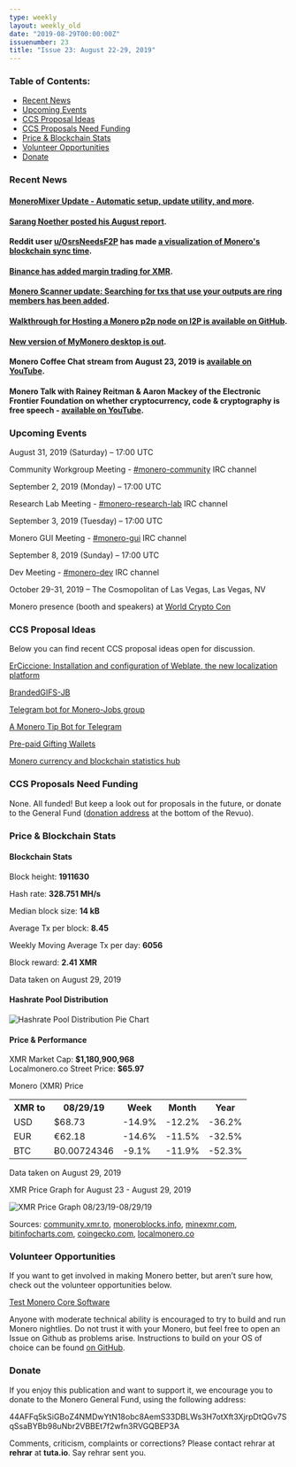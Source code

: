 ```yaml
---
type: weekly
layout: weekly_old
date: "2019-08-29T00:00:00Z"
issuenumber: 23
title: "Issue 23: August 22-29, 2019"
---
```


<h3>Table of Contents:</h3>
<ul class="contents">
    <li><a href="#news">Recent News</a></li>
    <li><a href="#events">Upcoming Events</a></li>
    <li><a href="#ideas">CCS Proposal Ideas</a></li>
    <li><a href="#proposals">CCS Proposals Need Funding</a></li>
    <li><a href="#stats">Price & Blockchain Stats</a></li>
    <li><a href="#volunteer">Volunteer Opportunities</a></li>
    <li><a href="#donate">Donate</a></li>
</ul>

<h3 id="news">Recent News</h3>

<div class="newsbyte">
    <h4><a href="https://www.reddit.com/r/Monero/comments/cu36aa/moneromixer_update_1_automatic_setup_is_now/" target="_blank">MoneroMixer Update - Automatic setup, update utility, and more</a>.
    </h4>
</div>

<div class="newsbyte">
    <h4><a href="https://www.reddit.com/r/Monero/comments/cx3gxp/august_monthly_report_from_sarang_noether/" target="_blank">Sarang Noether posted his August report</a>.
    </h4>
</div>

<div class="newsbyte">
    <h4>Reddit user <a href="https://www.reddit.com/user/OsrsNeedsF2P/" target="_blank">u/OsrsNeedsF2P</a> has made <a href="https://www.reddit.com/r/Monero/comments/cwx1tu/monero_blockchain_sync_time_visualized_by/" target="_blank">a visualization of Monero's blockchain sync time</a>.
    </h4>
</div>

<div class="newsbyte">
    <h4><a href="https://www.binance.com/en/support/articles/360033074671" target="_blank">Binance has added margin trading for XMR</a>.</h4>
</div>

<div class="newsbyte">
    <h4><a href="https://www.reddit.com/r/Monero/comments/cvgg5b/generic_monero_scanner_dev_update_searching_for/" target="_blank">Monero Scanner update: Searching for txs that use your outputs are ring members has been added</a>.</h4>
</div>

<div class="newsbyte">
    <h4><a href="https://gist.github.com/xmrdsc/2f2f0ce7a2d099f22e55ba9e4fe1bfba" target="_blank">Walkthrough for Hosting a Monero p2p node on I2P is available on GitHub</a>.</h4>
</div>

<div class="newsbyte">
    <h4><a href="https://github.com/mymonero/mymonero-app-js/releases/tag/v1.1.12" target="_blank">New version of MyMonero desktop is out</a>.</h4>
</div>

<div class="newsbyte">
    <h4>Monero Coffee Chat stream from August 23, 2019 is <a href="https://youtu.be/gkbUeDR9oDE" target="_blank">available on YouTube</a>.</h4>
</div>

<div class="newsbyte">
    <h4>Monero Talk with Rainey Reitman & Aaron Mackey of the Electronic Frontier Foundation on whether cryptocurrency, code & cryptography is free speech - <a href="https://youtu.be/nZtolhJ4FA8" target="_blank">available on YouTube</a>.</h4>
</div>

<h3 id="events">Upcoming Events</h3>

<div class="event">
    <p class="date" markdown="1">August 31, 2019 (Saturday) – 17:00 UTC</p>
    <p markdown="1">Community Workgroup Meeting - <a href="irc://chat.freenode.net/#monero-community" target="_blank">#monero-community</a> IRC channel</p>
</div>

<div class="event">
    <p class="date" markdown="1">September 2, 2019 (Monday) – 17:00 UTC</p>
    <p markdown="1">Research Lab Meeting - <a href="irc://chat.freenode.net/#monero-research-lab" target="_blank">#monero-research-lab</a> IRC channel</p>
</div>

<div class="event">
    <p class="date" markdown="1">September 3, 2019 (Tuesday) – 17:00 UTC</p>
    <p markdown="1">Monero GUI Meeting - <a href="irc://chat.freenode.net/#monero-gui" target="_blank">#monero-gui</a> IRC channel</p>
</div>

<div class="event">
    <p class="date" markdown="1">September 8, 2019 (Sunday) – 17:00 UTC</p>
    <p markdown="1">Dev Meeting - <a href="irc://chat.freenode.net/#monero-dev" target="_blank">#monero-dev</a> IRC channel</p>
</div>

<div class="event">
    <p class="date" markdown="1">October 29-31, 2019 – The Cosmopolitan of Las Vegas, Las Vegas, NV</p>
    <p markdown="1">Monero presence (booth and speakers) at <a href="https://worldcryptocon.com/" target="_blank">World Crypto Con</a></p>
</div>

<h3 id="ideas">CCS Proposal Ideas</h3>

<p>Below you can find recent CCS proposal ideas open for discussion.</p>

<div class="proposal">
<p><a href="https://repo.getmonero.org/monero-project/ccs-proposals/merge_requests/94" target="_blank">ErCiccione: Installation and configuration of Weblate, the new localization platform</a></p>
</div>

<div class="proposal">
<p><a href="https://repo.getmonero.org/monero-project/ccs-proposals/merge_requests/88" target="_blank">BrandedGIFS-JB</a></p>
</div>

<div class="proposal">
<p><a href="https://repo.getmonero.org/monero-project/ccs-proposals/merge_requests/91" target="_blank">Telegram bot for Monero-Jobs group</a></p>
</div>

<div class="proposal">
<p><a href="https://repo.getmonero.org/monero-project/ccs-proposals/merge_requests/86" target="_blank">A Monero Tip Bot for Telegram</a></p>
</div>

<div class="proposal">
<p><a href="https://repo.getmonero.org/monero-project/ccs-proposals/merge_requests/78" target="_blank">Pre-paid Gifting Wallets</a></p>
</div>

<div class="proposal">
<p><a href="https://repo.getmonero.org/monero-project/ccs-proposals/merge_requests/58" target="_blank">Monero currency and blockchain statistics hub</a></p>
</div>

<h3 id="proposals">CCS Proposals Need Funding</h3>

<p>None. All funded! But keep a look out for proposals in the future, or donate to the General Fund (<a href="#donate">donation address</a> at the bottom of the Revuo).</p>

<h3 id="stats">Price & Blockchain Stats</h3>

<h4 class="stat">Blockchain Stats</h4>

<div class="bcstats">
    <p>Block height: <b>1911630</b></p>
    <p>Hash rate: <b>328.751 MH/s</b></p>
    <p>Median block size: <b>14 kB</b></p>
    <p>Average Tx per block: <b>8.45</b></p>
    <p>Weekly Moving Average Tx per day: <b>6056</b></p>
    <p>Block reward: <b>2.41 XMR</b></p>
</div>
<p class="note">Data taken on August 29, 2019</p>

<h4 class="stat">Hashrate Pool Distribution</h4>
<p><img src="/img/hashrate-pool-distribution-0829.png" alt="Hashrate Pool Distribution Pie Chart"/></p>

<h4 class="stat">Price & Performance</h4>

<div class="price-intro">XMR Market Cap:  <b> $1,180,900,968</b><br>Localmonero.co Street Price: <b>$65.97</b></div>

<p class="table-title">Monero (XMR) Price</p>
<table class="price-table">
  <tr class="row1">
    <th>XMR to</th>
    <th>08/29/19</th>
    <th>Week</th>
    <th>Month</th>
    <th>Year</th>
  </tr>
  <tr>
    <td data-th="XMR to">USD</td>
    <td data-th="08/29/19">$68.73</td>
    <td data-th="Week" class="red">-14.9%</td>
    <td data-th="Month" class="red">-12.2%</td>
    <td data-th="Year" class="red">-36.2%</td>
  </tr>
  <tr class="row3">
    <td data-th="XMR to">EUR</td>
    <td data-th="08/29/19">€62.18</td>
    <td data-th="Week" class="red">-14.6%</td>
    <td data-th="Month" class="red">-11.5%</td>
    <td data-th="Year" class="red">-32.5%</td>
  </tr>
  <tr>
    <td data-th="XMR to">BTC</td>
    <td data-th="08/29/19">Ƀ0.00724346</td>
    <td data-th="Week" class="red">-9.1%</td>
    <td data-th="Month" class="red">-11.9%</td>
    <td data-th="Year" class="red">-52.3%</td>
  </tr>
</table>
<p class="note">Data taken on August 29, 2019</p>

<p class="table-title">XMR Price Graph for August 23 - August 29, 2019</p>

![XMR Price Graph 08/23/19-08/29/19](/img/weekly-chart-0829.png "XMR Price Graph 08/23/19-08/29/19") 

Sources: <a href="https://community.xmr.to/explorer/mainnet/" target="_blank">community.xmr.to</a>, <a href="https://moneroblocks.info/stats/transaction-stats" target="_blank">moneroblocks.info</a>, <a href="https://minexmr.com/pools.html" target="_blank">minexmr.com</a>, <a href="https://bitinfocharts.com/monero/" target="_blank">bitinfocharts.com</a>, <a href="https://www.coingecko.com/" target="_blank">coingecko.com</a>, <a href="https://localmonero.co/" target="_blank">localmonero.co</a>

<h3 id="volunteer">Volunteer Opportunities</h3>

<p>If you want to get involved in making Monero better, but aren’t sure how, check out the volunteer opportunities below.</p>

<div class="newsbyte">
    <p class="date"><a href="https://github.com/monero-project/monero" target="_blank">Test Monero Core Software</a></p>
    <p>Anyone with moderate technical ability is encouraged to try to build and run Monero nightlies. Do not trust it with your Monero, but feel free to open an Issue on Github as problems arise. Instructions to build on your OS of choice can be found <a href="https://github.com/monero-project/monero#compiling-monero-from-source" target="_blank">on GitHub</a>. </p>
</div>

<h3 id="donate">Donate</h3>

<p markdown="1">If you enjoy this publication and want to support it, we encourage you to donate to the Monero General Fund, using the following address:</p>

<p class="address" markdown="1">44AFFq5kSiGBoZ4NMDwYtN18obc8AemS33DBLWs3H7otXft3XjrpDtQGv7SqSsaBYBb98uNbr2VBBEt7f2wfn3RVGQBEP3A</p>

<!--p><a href="monero:44AFFq5kSiGBoZ4NMDwYtN18obc8AemS33DBLWs3H7otXft3XjrpDtQGv7SqSsaBYBb98uNbr2VBBEt7f2wfn3RVGQBEP3A" class="qr"><img src="/img/donate-monero.png"></a></p-->

Comments, criticism, complaints or corrections? Please contact rehrar at **rehrar** at **tuta.io**. Say rehrar sent you.